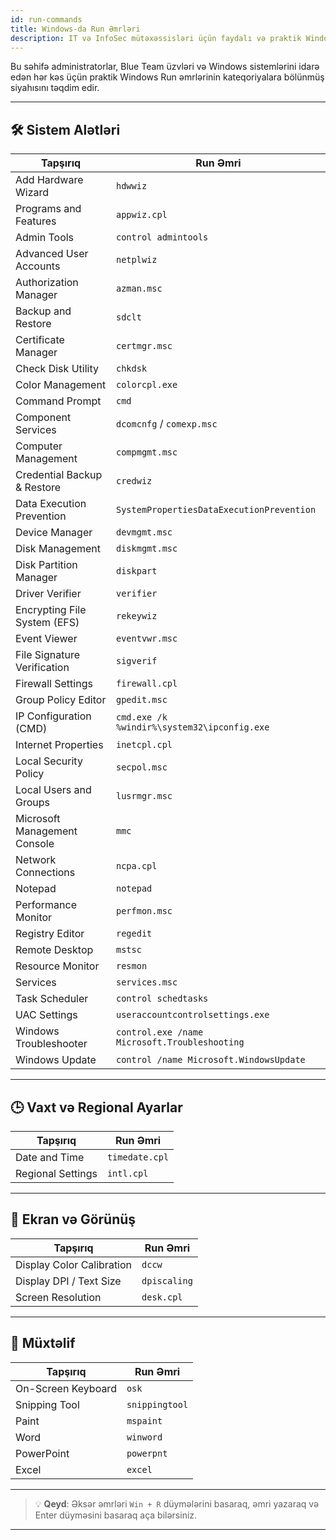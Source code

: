 ```yaml
---
id: run-commands
title: Windows-da Run Əmrləri
description: IT və InfoSec mütəxəssisləri üçün faydalı və praktik Windows Run əmrləri.
---
```


Bu səhifə administratorlar, Blue Team üzvləri və Windows sistemlərini idarə edən hər kəs üçün praktik Windows Run əmrlərinin kateqoriyalara bölünmüş siyahısını təqdim edir.

---

## 🛠️ Sistem Alətləri

| Tapşırıq                      | Run Əmri                                |
|-------------------------------|------------------------------------------|
| Add Hardware Wizard           | `hdwwiz`                                |
| Programs and Features         | `appwiz.cpl`                            |
| Admin Tools                   | `control admintools`                    |
| Advanced User Accounts        | `netplwiz`                              |
| Authorization Manager         | `azman.msc`                             |
| Backup and Restore            | `sdclt`                                 |
| Certificate Manager           | `certmgr.msc`                           |
| Check Disk Utility            | `chkdsk`                                |
| Color Management              | `colorcpl.exe`                          |
| Command Prompt                | `cmd`                                   |
| Component Services            | `dcomcnfg` / `comexp.msc`               |
| Computer Management           | `compmgmt.msc`                          |
| Credential Backup & Restore   | `credwiz`                               |
| Data Execution Prevention     | `SystemPropertiesDataExecutionPrevention` |
| Device Manager                | `devmgmt.msc`                           |
| Disk Management               | `diskmgmt.msc`                          |
| Disk Partition Manager        | `diskpart`                              |
| Driver Verifier               | `verifier`                              |
| Encrypting File System (EFS)  | `rekeywiz`                              |
| Event Viewer                  | `eventvwr.msc`                          |
| File Signature Verification   | `sigverif`                              |
| Firewall Settings             | `firewall.cpl`                          |
| Group Policy Editor           | `gpedit.msc`                            |
| IP Configuration (CMD)        | `cmd.exe /k %windir%\system32\ipconfig.exe` |
| Internet Properties           | `inetcpl.cpl`                           |
| Local Security Policy         | `secpol.msc`                            |
| Local Users and Groups        | `lusrmgr.msc`                           |
| Microsoft Management Console  | `mmc`                                   |
| Network Connections           | `ncpa.cpl`                              |
| Notepad                       | `notepad`                               |
| Performance Monitor           | `perfmon.msc`                           |
| Registry Editor               | `regedit`                               |
| Remote Desktop                | `mstsc`                                 |
| Resource Monitor              | `resmon`                                |
| Services                      | `services.msc`                          |
| Task Scheduler                | `control schedtasks`                    |
| UAC Settings                  | `useraccountcontrolsettings.exe`        |
| Windows Troubleshooter        | `control.exe /name Microsoft.Troubleshooting` |
| Windows Update                | `control /name Microsoft.WindowsUpdate` |

---

## 🕒 Vaxt və Regional Ayarlar

| Tapşırıq            | Run Əmri       |
|---------------------|-----------------|
| Date and Time       | `timedate.cpl`  |
| Regional Settings   | `intl.cpl`      |

---

## 📐 Ekran və Görünüş

| Tapşırıq                     | Run Əmri       |
|------------------------------|-----------------|
| Display Color Calibration    | `dccw`          |
| Display DPI / Text Size      | `dpiscaling`    |
| Screen Resolution            | `desk.cpl`      |

---

## 🧰 Müxtəlif

| Tapşırıq                     | Run Əmri       |
|------------------------------|-----------------|
| On-Screen Keyboard           | `osk`           |
| Snipping Tool                | `snippingtool`  |
| Paint                        | `mspaint`       |
| Word                         | `winword`       |
| PowerPoint                   | `powerpnt`      |
| Excel                        | `excel`         |

---

> 💡 **Qeyd**: Əksər əmrləri `Win + R` düymələrini basaraq, əmri yazaraq və Enter düyməsini basaraq aça bilərsiniz.

---

